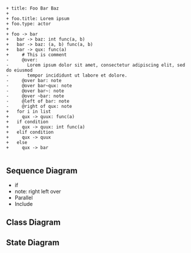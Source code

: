 

```dial

+ title: Foo Bar Baz
+ 
+ foo.title: Lorem ipsum
+ foo.type: actor
+ 
+ foo -> bar
+   bar -> baz: int func(a, b)
+   bar -> baz: (a, b) func(a, b)
+   bar -> qux: func(a)
+     # This is comment
-     @over:
-       Lorem ipsum dolor sit amet, consectetur adipiscing elit, sed do eiusmod 
-       tempor incididunt ut labore et dolore.
-     @over bar: note
-     @over bar~qux: note
-     @over bar~: note
-     @over ~bar: note
-     @left of bar: note
-     @right of qux: note
+   for i in list
+     qux -> quux: func(a)
+   if condition
+     qux -> quux: int func(a)
+   elif condition
+     qux -> quux
+   else
+     qux -> bar
  
```

## Sequence Diagram
- if
- note: right left over
- Parallel
- Include

## Class Diagram
## State Diagram
